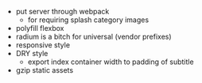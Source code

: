 * put server through webpack
    * for requiring splash category images
* polyfill flexbox
* radium is a bitch for universal (vendor prefixes)
* responsive style
* DRY style
    * export index container width to padding of subtitle
* gzip static assets
